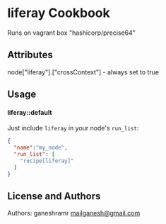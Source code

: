liferay Cookbook
================
Runs on  vagrant box "hashicorp/precise64"

Attributes
----------
node["liferay"].["crossContext"] - always set to true


Usage
-----
#### liferay::default

Just include `liferay` in your node's `run_list`:

```json
{
  "name":"my_node",
  "run_list": [
    "recipe[liferay]"
  ]
}
```

License and Authors
-------------------
Authors: ganeshramr
mailganesh@gmail.com
